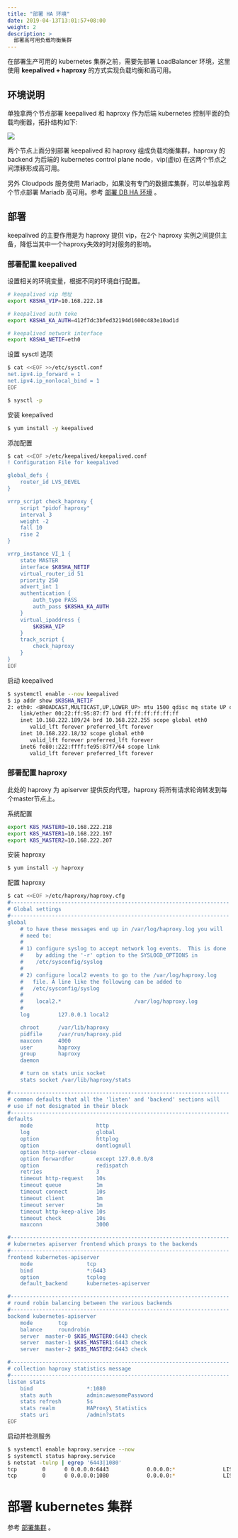 ```yaml
---
title: "部署 HA 环境"
date: 2019-04-13T13:01:57+08:00
weight: 2
description: >
  部署高可用负载均衡集群
---
```


在部署生产可用的 kubernetes 集群之前，需要先部署 LoadBalancer 环境，这里使用 **keepalived + haproxy** 的方式实现负载均衡和高可用。

## 环境说明

单独拿两个节点部署 keepalived 和 haproxy 作为后端 kubernetes 控制平面的负载均衡器，拓扑结构如下:

![](../images/k8s.png)

两个节点上面分别部署 keepalived 和 haproxy 组成负载均衡集群，haproxy 的 backend 为后端的 kubernetes control plane node，vip(虚ip) 在这两个节点之间漂移形成高可用。

另外 Cloudpods 服务使用 Mariadb，如果没有专门的数据库集群，可以单独拿两个节点部署 Mariadb 高可用。参考 [部署 DB HA 环境](/docs/setup/db-ha) 。

## 部署

keepalived 的主要作用是为 haproxy 提供 vip，在2个 haproxy 实例之间提供主备，降低当其中一个haproxy失效的时对服务的影响。

### 部署配置 keepalived

设置相关的环境变量，根据不同的环境自行配置。

```bash
# keepalived vip 地址
export K8SHA_VIP=10.168.222.18

# keepalived auth toke
export K8SHA_KA_AUTH=412f7dc3bfed32194d1600c483e10ad1d

# keepalived network interface
export K8SHA_NETIF=eth0
```

设置 sysctl 选项

```bash
$ cat <<EOF >>/etc/sysctl.conf
net.ipv4.ip_forward = 1
net.ipv4.ip_nonlocal_bind = 1
EOF

$ sysctl -p
```

安装 keepalived

```bash
$ yum install -y keepalived
```

添加配置

```bash
$ cat <<EOF >/etc/keepalived/keepalived.conf
! Configuration File for keepalived

global_defs {
    router_id LVS_DEVEL
}

vrrp_script check_haproxy {
    script "pidof haproxy"
    interval 3
    weight -2
    fall 10
    rise 2
}

vrrp_instance VI_1 {
    state MASTER
    interface $K8SHA_NETIF
    virtual_router_id 51
    priority 250
    advert_int 1
    authentication {
        auth_type PASS
        auth_pass $K8SHA_KA_AUTH
    }
    virtual_ipaddress {
        $K8SHA_VIP
    }
    track_script {
        check_haproxy
    }
}
EOF
```

启动 keepalived

```bash
$ systemctl enable --now keepalived
$ ip addr show $K8SHA_NETIF
2: eth0: <BROADCAST,MULTICAST,UP,LOWER_UP> mtu 1500 qdisc mq state UP qlen 1000
    link/ether 00:22:ff:95:87:f7 brd ff:ff:ff:ff:ff:ff
    inet 10.168.222.189/24 brd 10.168.222.255 scope global eth0
       valid_lft forever preferred_lft forever
    inet 10.168.222.18/32 scope global eth0
       valid_lft forever preferred_lft forever
    inet6 fe80::222:ffff:fe95:87f7/64 scope link
       valid_lft forever preferred_lft forever
```

### 部署配置 haproxy

此处的 haproxy 为 apiserver 提供反向代理，haproxy 将所有请求轮询转发到每个master节点上。

系统配置

```bash
export K8S_MASTER0=10.168.222.218
export K8S_MASTER1=10.168.222.197
export K8S_MASTER2=10.168.222.207
```

安装 haproxy

```bash
$ yum install -y haproxy
```

配置 haproxy

```bash
$ cat <<EOF >/etc/haproxy/haproxy.cfg
#---------------------------------------------------------------------
# Global settings
#---------------------------------------------------------------------
global
    # to have these messages end up in /var/log/haproxy.log you will
    # need to:
    #
    # 1) configure syslog to accept network log events.  This is done
    #    by adding the '-r' option to the SYSLOGD_OPTIONS in
    #    /etc/sysconfig/syslog
    #
    # 2) configure local2 events to go to the /var/log/haproxy.log
    #   file. A line like the following can be added to
    #   /etc/sysconfig/syslog
    #
    #    local2.*                       /var/log/haproxy.log
    #
    log         127.0.0.1 local2

    chroot      /var/lib/haproxy
    pidfile     /var/run/haproxy.pid
    maxconn     4000
    user        haproxy
    group       haproxy
    daemon

    # turn on stats unix socket
    stats socket /var/lib/haproxy/stats

#---------------------------------------------------------------------
# common defaults that all the 'listen' and 'backend' sections will
# use if not designated in their block
#---------------------------------------------------------------------
defaults
    mode                    http
    log                     global
    option                  httplog
    option                  dontlognull
    option http-server-close
    option forwardfor       except 127.0.0.0/8
    option                  redispatch
    retries                 3
    timeout http-request    10s
    timeout queue           1m
    timeout connect         10s
    timeout client          1m
    timeout server          1m
    timeout http-keep-alive 10s
    timeout check           10s
    maxconn                 3000

#---------------------------------------------------------------------
# kubernetes apiserver frontend which proxys to the backends
#---------------------------------------------------------------------
frontend kubernetes-apiserver
    mode                 tcp
    bind                 *:6443
    option               tcplog
    default_backend      kubernetes-apiserver

#---------------------------------------------------------------------
# round robin balancing between the various backends
#---------------------------------------------------------------------
backend kubernetes-apiserver
    mode        tcp
    balance     roundrobin
    server  master-0 $K8S_MASTER0:6443 check
    server  master-1 $K8S_MASTER1:6443 check
    server  master-2 $K8S_MASTER2:6443 check

#---------------------------------------------------------------------
# collection haproxy statistics message
#---------------------------------------------------------------------
listen stats
    bind                 *:1080
    stats auth           admin:awesomePassword
    stats refresh        5s
    stats realm          HAProxy\ Statistics
    stats uri            /admin?stats
EOF
```

启动并检测服务

```bash
$ systemctl enable haproxy.service --now
$ systemctl status haproxy.service
$ netstat -tulnp | egrep '6443|1080'
tcp        0      0 0.0.0.0:6443            0.0.0.0:*               LISTEN      10033/haproxy
tcp        0      0 0.0.0.0:1080            0.0.0.0:*               LISTEN      10033/haproxy
```

# 部署 kubernetes 集群

参考 [部署集群](/docs/setup/controlplane) 。
